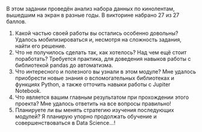 В этом задании проведён анализ набора данных по кинолентам, вышедшим на экран в разные годы.
В викторине набрано 27 из 27 баллов.
1. Какой частью своей работы вы остались особенно довольны?
  Удалось мобилизироваться и, несмотря на сложность задания, найти его решение.
2. Что не получилось сделать так, как хотелось? Над чем ещё стоит поработать?
  Требуется практика, для доведения навыков работы с библиотекой pandas до автоматизма.
3. Что интересного и полезного вы узнали в этом модуле?
  Мне удалось приобрести новые знания о вспомогательных библиотеках и функциях Python,
  а также отточить навыки работы с Jupiter Notebook.
4. Что является вашим главным результатом при прохождении этого проекта?
    Мне удалось ответить на все вопросы правильно!
5. Планируете ли вы менять стратегию изучения последующих модулей?
  Я планирую упорно продолжать обучение и совершенствоваться в Data Science...!
